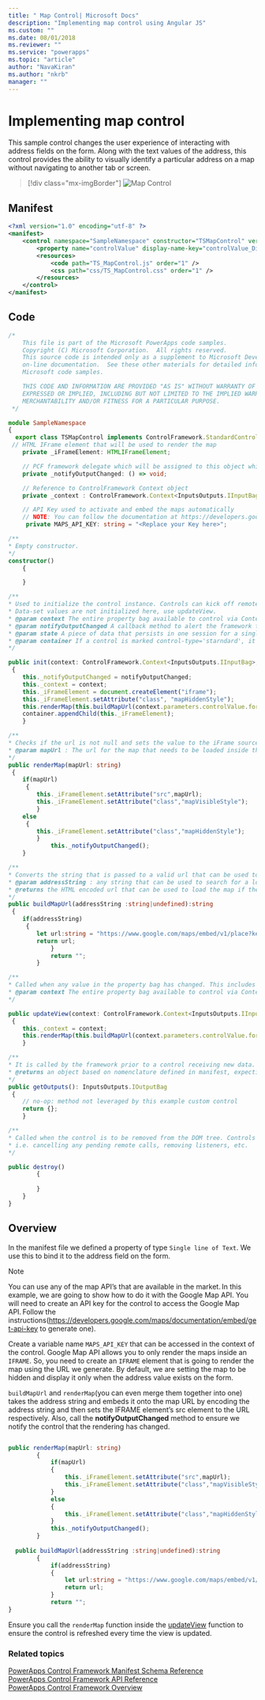 ```yaml
---
title: " Map Control| Microsoft Docs" 
description: "Implementing map control using Angular JS" 
ms.custom: ""
ms.date: 08/01/2018
ms.reviewer: ""
ms.service: "powerapps"
ms.topic: "article"
author: "NavaKiran" 
ms.author: "nkrb" 
manager: "" 
---
```


# Implementing map control

This sample control changes the user experience of interacting with address fields on the form. Along with the text values of the address, this control provides the ability to visually identify a particular address on a map without navigating to another tab or screen. 

> [!div class="mx-imgBorder"]
> ![Map Control](../media/map-control.png "Map Control")

## Manifest

```xml
<?xml version="1.0" encoding="utf-8" ?>
<manifest>
	<control namespace="SampleNamespace" constructor="TSMapControl" version="1.0.0" display-name-key="TS_MapControl" description-key="TS_MapControl_Desc" control-type="standard">
		<property name="controlValue" display-name-key="controlValue_Display_Key" description-key="controlValue_Desc_Key" of-type="SingleLine.Text" usage="bound" required="true" />
		<resources>
			<code path="TS_MapControl.js" order="1" />
			<css path="css/TS_MapControl.css" order="1" />
		</resources>
	</control>
</manifest>
```

## Code 
```TypeScript
/*
	This file is part of the Microsoft PowerApps code samples. 
	Copyright (C) Microsoft Corporation.  All rights reserved. 
	This source code is intended only as a supplement to Microsoft Development Tools and/or  
	on-line documentation.  See these other materials for detailed information regarding  
	Microsoft code samples. 

	THIS CODE AND INFORMATION ARE PROVIDED "AS IS" WITHOUT WARRANTY OF ANY KIND, EITHER  
	EXPRESSED OR IMPLIED, INCLUDING BUT NOT LIMITED TO THE IMPLIED WARRANTIES OF  
	MERCHANTABILITY AND/OR FITNESS FOR A PARTICULAR PURPOSE. 
 */

module SampleNamespace
{
  export class TSMapControl implements ControlFramework.StandardControl<InputsOutputs.IInputBag, InputsOutputs.IOutputBag> {
 // HTML IFrame element that will be used to render the map
    private _iFrameElement: HTMLIFrameElement;

    // PCF framework delegate which will be assigned to this object which would be called whenever any update happens. 
    private _notifyOutputChanged: () => void;

    // Reference to ControlFramework Context object
    private _context : ControlFramework.Context<InputsOutputs.IInputBag>;

	// API Key used to activate and embed the maps automatically
	// NOTE: You can follow the documentation at https://developers.google.com/maps/documentation/embed/get-api-key to generate your own API Key
     private MAPS_API_KEY: string = "<Replace your Key here>";

/**
* Empty constructor.
*/
constructor()
	{

    }

/**
* Used to initialize the control instance. Controls can kick off remote server calls and other initialization actions here.
* Data-set values are not initialized here, use updateView.
* @param context The entire property bag available to control via Context Object; It contains values as set up by the customizer mapped to property names defined in the manifest, as well as utility functions.
* @param notifyOutputChanged A callback method to alert the framework that the control has new outputs ready to be retrieved asynchronously.
* @param state A piece of data that persists in one session for a single user. Can be set at any point in a controls life cycle by calling 'setControlState' in the Mode interface.
* @param container If a control is marked control-type='starndard', it will receive an empty div element within which it can render its content.
*/

public init(context: ControlFramework.Context<InputsOutputs.IInputBag>, notifyOutputChanged: () => void, state: ControlFramework.Dictionary, container:HTMLDivElement)
 {
    this._notifyOutputChanged = notifyOutputChanged;
    this._context = context;
    this._iFrameElement = document.createElement("iframe");
    this._iFrameElement.setAttribute("class", "mapHiddenStyle");
    this.renderMap(this.buildMapUrl(context.parameters.controlValue.formatted));
    container.appendChild(this._iFrameElement);
    }

/**
* Checks if the url is not null and sets the value to the iFrame source to be loaded inside it and then notifies the ContorlFramework that the output has changed
* @param mapUrl : The url for the map that needs to be loaded inside the iFrame.
*/
public renderMap(mapUrl: string)
 {
    if(mapUrl)
     {
        this._iFrameElement.setAttribute("src",mapUrl);
        this._iFrameElement.setAttribute("class","mapVisibleStyle");
        }
    else
     {
        this._iFrameElement.setAttribute("class","mapHiddenStyle");
        }
            this._notifyOutputChanged();
    }

/**
* Converts the string that is passed to a valid url that can be used to render the map for the location
* @param addressString : any string that can be used to search for a location in maps
* @returns the HTML encoded url that can be used to load the map if the addressString is non empty string
*/
public buildMapUrl(addressString :string|undefined):string
 {
    if(addressString)
     {
        let url:string = "https://www.google.com/maps/embed/v1/place?key="+this.MAPS_API_KEY+"&q="+encodeURIComponent(addressString);
        return url;
            }
            return "";
        }

/**
* Called when any value in the property bag has changed. This includes field values, data-sets, global values such as container height and width, offline status, control metadata values such as label, visible, etc.
* @param context The entire property bag available to control via Context Object; It contains values as set up by the customizer mapped to names defined in the manifest, as well as utility functions
*/

public updateView(context: ControlFramework.Context<InputsOutputs.IInputBag>,)
 {
    this._context = context;
    this.renderMap(this.buildMapUrl(context.parameters.controlValue.formatted));
    }

/** 
* It is called by the framework prior to a control receiving new data. 
* @returns an object based on nomenclature defined in manifest, expecting object[s] for property marked as “bound” or “output”
*/
public getOutputs(): InputsOutputs.IOutputBag
 {
    // no-op: method not leveraged by this example custom control
    return {};
    }

/** 
* Called when the control is to be removed from the DOM tree. Controls should use this call for cleanup.
* i.e. cancelling any pending remote calls, removing listeners, etc.
*/

public destroy()
        {
          
        }
    }
} 
```

## Overview

In the manifest file we defined a property of type `Single line of Text`. We use this to bind it to the address field on the form.  
> [!NOTE]
> You can use any of the map API’s that are available in the market. In this example, we are going to show how to do it with the Google Map API. 
You will need to create an API key for the control to access the Google Map API. Follow the instructions(https://developers.google.com/maps/documentation/embed/get-api-key to generate one). 

Create a variable name `MAPS_API_KEY` that can be accessed in the context of the control. 
Google Map API allows you to only render the maps inside an `IFRAME`. So, you need to create an `IFRAME` element that is going to render the map using the URL we generate. 
By default, we are setting the map to be hidden and display it only when the address value exists on the form. 

`buildMapUrl` and `renderMap`(you can even merge them together into one) takes the address string and embeds it onto the map URL by encoding the address string and then sets the IFRAME element’s src element to the URL respectively. Also, call the **notifyOutputChanged** method to ensure we notify the control that the rendering has changed. 
 
```TypeScript

public renderMap(mapUrl: string) 
        { 
            if(mapUrl) 
            { 
                this._iFrameElement.setAttribute("src",mapUrl); 
                this._iFrameElement.setAttribute("class","mapVisibleStyle"); 
            } 
            else 
            { 
                this._iFrameElement.setAttribute("class","mapHiddenStyle"); 
            } 
            this._notifyOutputChanged(); 
        } 
 
  public buildMapUrl(addressString :string|undefined):string 
        { 
            if(addressString) 
            { 
                let url:string = "https://www.google.com/maps/embed/v1/place?key="+this.MAPS_API_KEY+encodeURIComponent(addressString); 
                return url; 
            } 
            return "";  
} 
```

Ensure you call the `renderMap` function inside the [updateView](../reference/control/updateview.md) function to ensure the control is refreshed every time the view is updated. 

### Related topics

[PowerApps Control Framework Manifest Schema Reference](../manifest-schema-reference/index.md)<br />
[PowerApps Control Framework API Reference](../index.md)<br />
[PowerApps Control Framework Overview](../powerapps-control-framework-overview.md)
 
